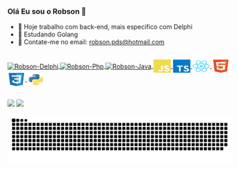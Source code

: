 ### Olá Eu sou o Robson 👋

- 🔭 Hoje trabalho com back-end, mais especifico com Delphi
- 🌱 Estudando Golang
- 💬 Contate-me no email: robson.pds@hotmail.com

<div align="center">
  <a href="https://github.com/robson-pds">
  <!--<img height="130em" src="https://github-readme-stats.vercel.app/api?username=robson-pds&show_icons=true&theme=dracula&include_all_commits=true"/>
  <img height="130em" src="https://github-readme-stats.vercel.app/api/top-langs/?username=robson-pds&layout=compact&theme=dracula"/>
-->
</div>
  
<div style="display: inline_block"><br>
  
  <img align="center" alt="Robson-Delphi" height="30" width="40" src="https://user-images.githubusercontent.com/3423282/123477765-e4013700-d5d4-11eb-876c-de9aab52153b.png">
  <img align="center" alt="Robson-Php" height="30" width="40" src="https://cdn.jsdelivr.net/gh/devicons/devicon/icons/php/php-original.svg">
  <img align="center" alt="Robson-Java" height="30" width="40" src="https://cdn.jsdelivr.net/gh/devicons/devicon/icons/java/java-original.svg">          
  <img align="center" alt="Robson-Js" height="30" width="40" src="https://raw.githubusercontent.com/devicons/devicon/master/icons/javascript/javascript-plain.svg">
  <img align="center" alt="Robson-Ts" height="30" width="40" src="https://raw.githubusercontent.com/devicons/devicon/master/icons/typescript/typescript-plain.svg">
  <img align="center" alt="Robson-React" height="30" width="40" src="https://raw.githubusercontent.com/devicons/devicon/master/icons/react/react-original.svg">
  <img align="center" alt="Robson-HTML" height="30" width="40" src="https://raw.githubusercontent.com/devicons/devicon/master/icons/html5/html5-original.svg">
  <img align="center" alt="Robson-CSS" height="30" width="40" src="https://raw.githubusercontent.com/devicons/devicon/master/icons/css3/css3-original.svg">
  <img align="center" alt="Robson-Python" height="30" width="40" src="https://raw.githubusercontent.com/devicons/devicon/master/icons/python/python-original.svg">
</div>
  
  ##
 
<div> 
  <a href="https://www.instagram.com/robson_p.d.s/" target="_blank"><img src="https://img.shields.io/badge/-Instagram-%23E4405F?style=for-the-badge&logo=instagram&logoColor=white" target="_blank"></a>
 <a href="https://www.linkedin.com/in/robson-pereira-da-silva-8b8b39b6/" target="_blank"><img src="https://img.shields.io/badge/-LinkedIn-%230077B5?style=for-the-badge&logo=linkedin&logoColor=white" target="_blank"></a> 

![Snake animation](https://github.com/robson-pds/robson-pds/blob/output/github-contribution-grid-snake-dark.svg)          
